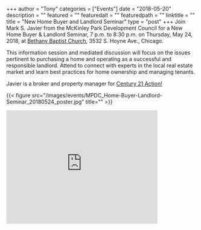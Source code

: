 +++
author = "Tony"
categories = ["Events"]
date = "2018-05-20"
description = ""
featured = ""
featuredalt = ""
featuredpath = ""
linktitle = ""
title = "New Home Buyer and Landlord Seminar"
type = "post"
+++
Join Mark S. Javier from the McKinley Park Development Council for a New Home Buyer & Landlord Seminar, 7 p.m. to 8:30 p.m. on Thursday, May 24, 2018, at <a href="http://www.bethanychicago.org">Bethany Baptist Church</a>, 3532 S. Hoyne Ave., Chicago.

This information session and mediated discussion will focus on the issues pertinent to purchasing a home and operating as a successful and responsible landlord. Attend to connect with experts in the local real estate market and learn best practices for home ownership and managing tenants.

Javier is a broker and property manager for <a href="https://www.century21.com/real-estate-office/profile/century-21-action--40000571">Century 21 Action!</a>


{{< figure src="/images/events/MPDC_Home-Buyer-Landlord-Seminar_20180524_poster.jpg" title="" >}}

<iframe src="https://www.google.com/maps/embed?pb=!1m14!1m8!1m3!1d11891.832468684626!2d-87.678108!3d41.8292!3m2!1i1024!2i768!4f13.1!3m3!1m2!1s0x0%3A0xe8dea7d2db0cc309!2sBethany+Church!5e0!3m2!1sen!2sus!4v1526929381746" width="400" height="300" frameborder="0" style="border:0" allowfullscreen></iframe>
